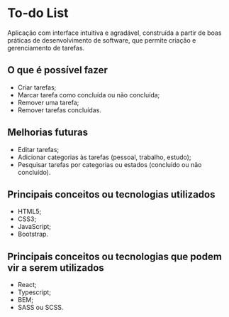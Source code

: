 # To-do List

Aplicação com interface intuitiva e agradável, construída a partir de boas práticas de desenvolvimento de software, que permite criação e gerenciamento de tarefas.

## O que é possível fazer
* Criar tarefas;
* Marcar tarefa como concluída ou não concluída;
* Remover uma tarefa;
* Remover tarefas concluídas.

## Melhorias futuras
* Editar tarefas;
* Adicionar categorias às tarefas (pessoal, trabalho, estudo);
* Pesquisar tarefas por categorias ou estados (concluído ou não concluído).

## Principais conceitos ou tecnologias utilizados
* HTML5;
* CSS3;
* JavaScript;
* Bootstrap.

## Principais conceitos ou tecnologias que podem vir a serem utilizados
* React;
* Typescript;
* BEM;
* SASS ou SCSS.
